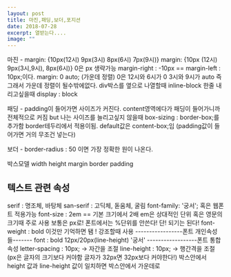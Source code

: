 ```yaml
---
layout: post
title: 마진,패딩,보더,포지션
date: 2018-07-28
excerpt: 열받는다....
image: ""
---
```


<div>
  마진 - margin: {10px(12시) 9px(3시) 8px(6시) 7px(9시)}
         margin: {10px (12시) 9px(3시,9시), 8px(6시)}
         0은 px 생략가능
         margin-right : -10px == margin-left : 10px;이다.
         margin: 0 auto; (가운데 정렬) 0은 12시와 6시가 0 3시와 9시가 auto 즉 그래서 가운데 정렬이 될수밖에없다.
         div박스를 옆으로 나열할때 inline-block
         한줄 내리고싶을때 display : block
 
 패딩 - padding이 들어가면 사이즈가 커진다. content영역에다가 패딩이 들어가니까 전체적으로 커짐
        but 나는 사이즈를 늘리고싶지 않을때
        box-sizing : border-box;를 추가함 border테두리에서 적용이됨. default값은 content-box;임
        (padding값이 들어가면 거의 무조건 넣는다)
        
 보더 - border-radius : 50 이면 가장 정확한 원이 나온다.
 
 박스모델
 width height
 margin
 border
 padding
</div>

<div>
  <h2>텍스트 관련 속성</h2>
    serif : 명조체, 바탕체
    san-serif : 고딕체, 돋움체, 굴림
    font-family: '궁서'; 혹은 웹폰트 적용가능
    font-size : 2em == 기본 크기에서 2배 em은 상대적인 단위 혹은 영문의 크기때 주로 사용 보통은 px로!
                폰트에서는 %단위를 안쓴다! 단! 되기는 된다!
    font-weight : bold 이것만 기억하면 됌 ! 강조할때 사용
    -----------------폰트 개인속성들-------
    font : bold 12px/20px(line-height) '궁서' 
    ------------------폰트 통합 속성
    letter-spacing : 10px; -> 자간을 조절
    line-height : 10px; -> 행간격을 조절 (px은 글자의 크기보다 커야함 글자가 32px면 32px보다 커야한다!) 
                  박스안에서 height 값과 line-height 값이 일치하면 박스안에서 가운데로 
                
</div>
